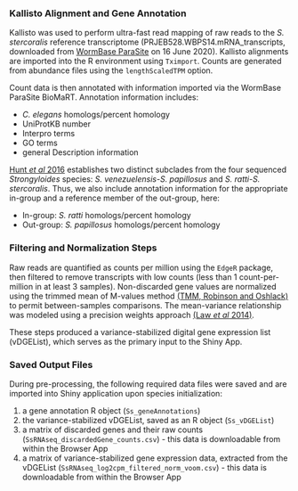 ### Kallisto Alignment and Gene Annotation

Kallisto was used to perform ultra-fast read mapping of raw reads to the
*S. stercoralis* reference transcriptome
(PRJEB528.WBPS14.mRNA\_transcripts, downloaded from [WormBase
ParaSite](https://parasite.wormbase.org/Strongyloides_stercoralis_prjeb528/Info/Index/)
on 16 June 2020). Kallisto alignments are imported into the R
environment using `Tximport`. Counts are generated from abundance files
using the `lengthScaledTPM` option.   

Count data is then annotated with information imported via the WormBase
ParaSite BioMaRT. Annotation information includes:

-   *C. elegans* homologs/percent homology
-   UniProtKB number
-   Interpro terms
-   GO terms
-   general Description information

[Hunt *et al* 2016](https://www.nature.com/articles/ng.3495) establishes
two distinct subclades from the four sequenced *Strongyloides* species:
*S. venezuelensis-S. papillosus* and *S. ratti-S. stercoralis*. Thus, we
also include annotation information for the appropriate in-group and a
reference member of the out-group, here:

-   In-group: *S. ratti* homologs/percent homology
-   Out-group: *S. papillosus* homologs/percent homology

### Filtering and Normalization Steps

Raw reads are quantified as counts per million using the `EdgeR` package,
then filtered to remove transcripts with low counts (less than 1
count-per-million in at least 3 samples). Non-discarded gene values are
normalized using the trimmed mean of M-values method [(TMM, Robinson and
Oshlack)](https://genomebiology.biomedcentral.com/articles/10.1186/gb-2010-11-3-r25)
to permit between-samples comparisons. The mean-variance relationship
was modeled using a precision weights approach [(Law *et al*
2014)](https://genomebiology.biomedcentral.com/articles/10.1186/gb-2014-15-2-r29).  

These steps produced a variance-stabilized digital gene expression list (vDGEList), which serves as the primary input to the Shiny App.

### Saved Output Files

During pre-processing, the following required data files were saved and
are imported into Shiny application upon species initialization:

1.  a gene annotation R object (`Ss_geneAnnotations`)
2.  the variance-stabilized vDGEList, saved as an R object
    (`Ss_vDGEList`)
3.  a matrix of discarded genes and their raw counts
    (`SsRNAseq_discardedGene_counts.csv`) - this data is downloadable
    from within the Browser App
4.  a matrix of variance-stabilized gene expression data, extracted from
    the vDGEList (`SsRNAseq_log2cpm_filtered_norm_voom.csv`) - this data
    is downloadable from within the Browser App

